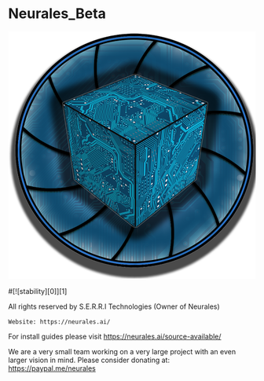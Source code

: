# Neurales_Beta
<img src="/.github/Neurales_logo.png" width="600">

#[![stability][0]][1]

All rights reserved by S.E.R.R.I Technologies (Owner of Neurales)

	Website: https://neurales.ai/
  
  For install guides please visit https://neurales.ai/source-available/
  
We are a very small team working on a very large project with an even larger vision in mind.
 Please consider donating at: https://paypal.me/neurales
